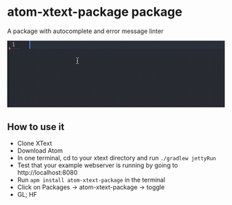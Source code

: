 # atom-xtext-package package


A package with autocomplete and error message linter

![works](sample.gif)


## How to use it

- Clone XText
- Download Atom
- In one terminal, cd to your xtext directory and run `./gradlew jettyRun`
- Test that your example webserver is running by going to http://localhost:8080
- Run  `apm install atom-xtext-package` in the terminal
- Click on Packages -> atom-xtext-package -> toggle
- GL; HF
